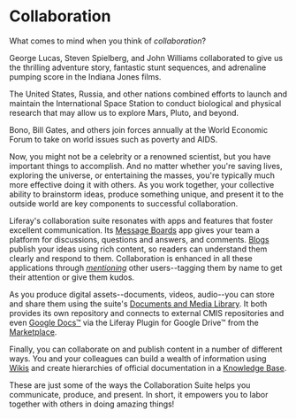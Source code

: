 # Collaboration [](id=collaboration)

What comes to mind when you think of *collaboration*? 

George Lucas, Steven Spielberg, and John Williams collaborated to give us the
thrilling adventure story, fantastic stunt sequences, and adrenaline pumping
score in the Indiana Jones films. 

The United States, Russia, and other nations combined efforts to launch and
maintain the International Space Station to conduct biological and physical
research that may allow us to explore Mars, Pluto, and beyond. 

Bono, Bill Gates, and others join forces annually at the World Economic Forum
to take on world issues such as poverty and AIDS. 

Now, you might not be a celebrity or a renowned scientist, but you have
important things to accomplish. And no matter whether you're saving lives,
exploring the universe, or entertaining the masses, you're typically much more
effective doing it with others. As you work together, your collective ability to
brainstorm ideas, produce something unique, and present it to the outside world
are key components to successful collaboration. 

Liferay's collaboration suite resonates with apps and features that foster
excellent communication.  Its [Message
Boards](/discover/portal/-/knowledge_base/7-0/creating-forums-with-message-boards)
app gives your team a platform for discussions, questions and answers, and
comments. [Blogs](/discover/portal/-/knowledge_base/7-0/publishing-blogs)
publish your ideas using rich content, so readers can understand them clearly
and respond to them. Collaboration is enhanced in all these applications through
[*mentioning*](/discover/portal/-/knowledge_base/7-0/mentioning-users) other
users--tagging them by name to get their attention or give them kudos. 

As you produce digital assets--documents, videos, audio--you can store and share
them using the suite's [Documents and Media Library](https://dev.liferay.com/participate/liferaypedia/-/wiki/Main/Documents+and+Media).
It both provides its own repository and connects to external CMIS repositories 
and even [Google
Docs&trade;](/discover/portal/-/knowledge_base/7-0/accessing-google-docs)
via the Liferay Plugin for Google Drive&trade; from the
[Marketplace](https://web.liferay.com/marketplace). 

Finally, you can collaborate on and publish content in a number of different
ways.  You and your colleagues can build a wealth of information using
[Wikis](/discover/portal/-/knowledge_base/7-0/working-together-with-the-wiki)
and create hierarchies of official documentation in a [Knowledge Base](/discover/portal/-/knowledge_base/7-0/informing-users-with-the-knowledge-base).

These are just some of the ways the Collaboration Suite helps you communicate,
produce, and present. In short, it empowers you to labor together with others in
doing amazing things! 



